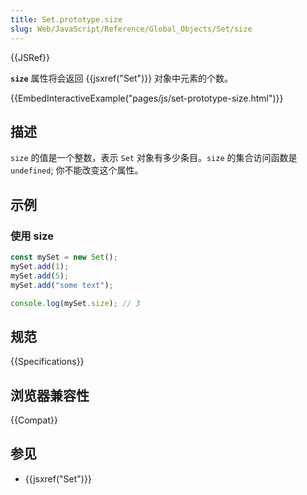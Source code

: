 ```yaml
---
title: Set.prototype.size
slug: Web/JavaScript/Reference/Global_Objects/Set/size
---
```


{{JSRef}}

**`size`** 属性将会返回 {{jsxref("Set")}} 对象中元素的个数。

{{EmbedInteractiveExample("pages/js/set-prototype-size.html")}}

## 描述

`size` 的值是一个整数，表示 `Set` 对象有多少条目。`size` 的集合访问函数是 `undefined`; 你不能改变这个属性。

## 示例

### 使用 size

```js
const mySet = new Set();
mySet.add(1);
mySet.add(5);
mySet.add("some text");

console.log(mySet.size); // 3
```

## 规范

{{Specifications}}

## 浏览器兼容性

{{Compat}}

## 参见

- {{jsxref("Set")}}
